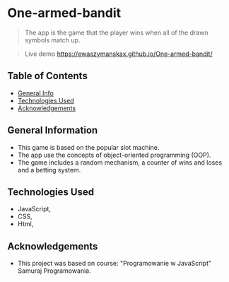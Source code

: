 # One-armed-bandit
> The app is the game that the player wins when all of the drawn symbols match up.

> Live demo https://ewaszymanskax.github.io/One-armed-bandit/

## Table of Contents
* [General Info](#general-information)
* [Technologies Used](#technologies-used)
* [Acknowledgements](#acknowledgements)


## General Information
- This game is based on  the popular slot machine. 
- The app use the concepts of object-oriented programming (OOP).
- The game includes a random mechanism, a counter of wins and loses and a betting system.


## Technologies Used
- JavaScript,
- CSS,
- Html,


## Acknowledgements

- This project was based on course: "Programowanie w JavaScript" Samuraj Programowania.
